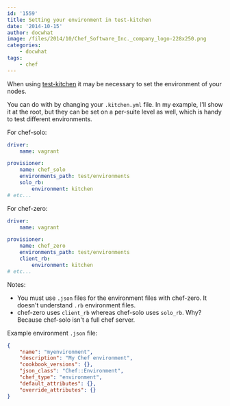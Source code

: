```yaml
---
id: '1559'
title: Setting your environment in test-kitchen
date: '2014-10-15'
author: docwhat
image: /files/2014/10/Chef_Software_Inc._company_logo-228x250.png
categories:
    - docwhat
tags:
    - chef
---
```


When using [test-kitchen](http://kitchen.ci/) it may be necessary to set the
environment of your nodes.

You can do with by changing your `.kitchen.yml` file. In my example, I'll show
it at the root, but they can be set on a per-suite level as well, which is
handy to test different environments.

<!-- more -->

For chef-solo:

```yaml
driver:
    name: vagrant

provisioner:
    name: chef_solo
    environments_path: test/environments
    solo_rb:
        environment: kitchen
# etc...
```

For chef-zero:

```yaml
driver:
    name: vagrant

provisioner:
    name: chef_zero
    environments_path: test/environments
    client_rb:
        environment: kitchen
# etc...
```

Notes:

-   You must use `.json` files for the environment files with chef-zero. It
    doesn't understand `.rb` environment files.
-   chef-zero uses `client_rb` whereas chef-solo uses `solo_rb`. Why? Because
    chef-solo isn't a full chef server.

Example environment `.json` file:

```json
{
    "name": "myenvironment",
    "description": "My Chef environment",
    "cookbook_versions": {},
    "json_class": "Chef::Environment",
    "chef_type": "environment",
    "default_attributes": {},
    "override_attributes": {}
}
```
